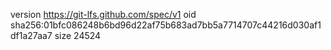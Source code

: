 version https://git-lfs.github.com/spec/v1
oid sha256:01bfc086248b6bd96d22af75b683ad7bb5a7714707c44216d030af1df1a27aa7
size 24524
